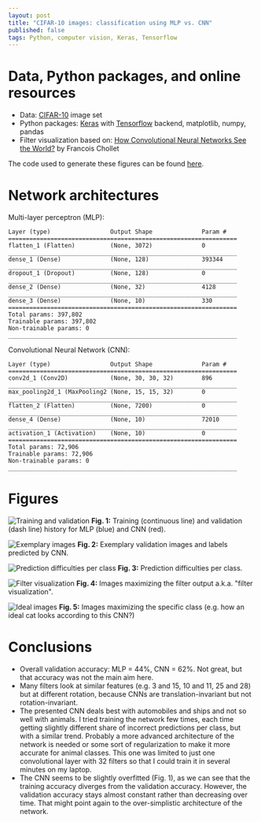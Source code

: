 ```yaml
---
layout: post
title: "CIFAR-10 images: classification using MLP vs. CNN"
published: false
tags: Python, computer vision, Keras, Tensorflow
---
```


# Data, Python packages, and online resources

* Data: [CIFAR-10](https://www.cs.utoronto.ca/~kriz/cifar.html) image set
* Python packages: [Keras](https://keras.io/) with [Tensorflow](https://www.tensorflow.org/) backend, matplotlib, numpy, pandas
* Filter visualization based on: [How Convolutional Neural Networks See the World?](https://blog.keras.io/how-convolutional-neural-networks-see-the-world.html) by Francois Chollet

The code used to generate these figures can be found [here](/gfx/cifar-10/keras_test2.html).

# Network architectures

Multi-layer perceptron (MLP):

```
Layer (type)                 Output Shape              Param #   
=================================================================
flatten_1 (Flatten)          (None, 3072)              0         
_________________________________________________________________
dense_1 (Dense)              (None, 128)               393344    
_________________________________________________________________
dropout_1 (Dropout)          (None, 128)               0         
_________________________________________________________________
dense_2 (Dense)              (None, 32)                4128      
_________________________________________________________________
dense_3 (Dense)              (None, 10)                330       
=================================================================
Total params: 397,802
Trainable params: 397,802
Non-trainable params: 0
_________________________________________________________________
```

Convolutional Neural Network (CNN):

```
Layer (type)                 Output Shape              Param #   
=================================================================
conv2d_1 (Conv2D)            (None, 30, 30, 32)        896       
_________________________________________________________________
max_pooling2d_1 (MaxPooling2 (None, 15, 15, 32)        0         
_________________________________________________________________
flatten_2 (Flatten)          (None, 7200)              0         
_________________________________________________________________
dense_4 (Dense)              (None, 10)                72010     
_________________________________________________________________
activation_1 (Activation)    (None, 10)                0         
=================================================================
Total params: 72,906
Trainable params: 72,906
Non-trainable params: 0
_________________________________________________________________
```

# Figures

![Training and validation](/gfx/cifar-10/training_vs_validation.png)
**Fig. 1:** Training (continuous line) and validation (dash line) history for MLP (blue) and CNN (red).

![Exemplary images](/gfx/cifar-10/exemplary_images.png)
**Fig. 2:** Exemplary validation images and labels predicted by CNN.

![Prediction difficulties per class](/gfx/cifar-10/incorrect_share.png)
**Fig. 3:** Prediction difficulties per class.

![Filter visualization](/gfx/cifar-10/filters.png)
**Fig. 4:** Images maximizing the filter output a.k.a. "filter visualization".

![Ideal images](/gfx/cifar-10/ideal_images.png)
**Fig. 5:** Images maximizing the specific class (e.g. how an ideal cat looks according to this CNN?)

# Conclusions

- Overall validation accuracy: MLP = 44%, CNN = 62%. Not great, but that accuracy was not the main aim here.
- Many filters look at similar features (e.g. 3 and 15, 10 and 11, 25 and 28) but at different rotation, because CNNs are translation-invariant but not rotation-invariant.
- The presented CNN deals best with automobiles and ships and not so well with animals. I tried training the network few times, each time getting slightly different share of incorrect predictions per class, but with a similar trend. Probably a more advanced architecture of the network is needed or some sort of regularization to make it more accurate for animal classes. This one was limited to just one convolutional layer with 32 filters so that I could train it in several minutes on my laptop.
- The CNN seems to be slightly overfitted (Fig. 1), as we can see that the training accuracy diverges from the validation accuracy. However, the validation accuracy stays almost constant rather than decreasing over time. That might point again to the over-simplistic architecture of the network.
